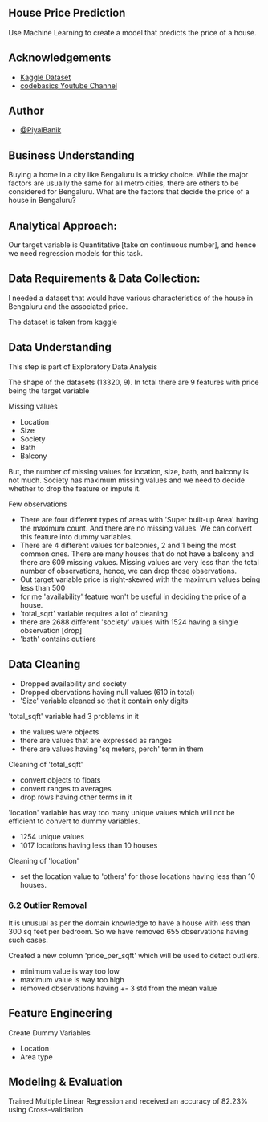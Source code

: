 
## House Price Prediction 

Use Machine Learning to create a model that predicts the price of a house.


  
## Acknowledgements

 - [Kaggle Dataset](https://www.kaggle.com/amitabhajoy/bengaluru-house-price-data)
 - [codebasics Youtube Channel](https://www.youtube.com/playlist?list=PLeo1K3hjS3uu7clOTtwsp94PcHbzqpAdg)

  

## Author

- [@PiyalBanik](https://twitter.com/PiyalBanik)

  
## Business Understanding
Buying a home in a city like Bengaluru is a tricky choice. While the major factors are usually the same for all metro cities, there are others to be considered for Bengaluru. What are the factors that decide the price of a house in Bengaluru? 

## Analytical Approach: 

Our target variable is Quantitative [take on continuous number], and hence we need regression models for this task.

## Data Requirements & Data Collection:

I needed a dataset that would have various characteristics of the house in Bengaluru and the associated price. 

The dataset is taken from kaggle

## Data Understanding

This step is part of Exploratory Data Analysis

The shape of the datasets (13320, 9). In total there are 9 features with price being the target variable

Missing values
- Location 
- Size
- Society
- Bath
- Balcony 

But, the number of missing values for location, size, bath, and balcony is not much. Society has maximum missing values and we need to decide whether to drop the feature or impute it. 


Few observations
- There are four different types of areas with 'Super built-up Area' having the maximum count. And there are no missing values. We can convert this feature into dummy variables.
- There are 4 different values for balconies, 2 and 1 being the most common ones. There are many houses that do not have a balcony and there are 609 missing values. Missing values are very less than the total number of observations, hence, we can drop those observations.
- Out target variable price is right-skewed with the maximum values being less than 500
- for me 'availability' feature won't be useful in deciding the price of a house. 
- 'total_sqrt' variable requires a lot of cleaning
- there are 2688 different 'society' values with 1524 having a single observation [drop]
- 'bath' contains outliers
  
## Data Cleaning

- Dropped availability and society 
- Dropped obervations having null values (610 in total)
- 'Size' variable cleaned so that it contain only digits

'total_sqft' variable had 3 problems in it
- the values were objects
- there are values that are expressed as ranges
- there are values having 'sq meters, perch' term in them

Cleaning of 'total_sqft'
- convert objects to floats
- convert ranges to averages
- drop rows having other terms in it


'location' variable has way too many unique values which will not be efficient to convert to dummy variables.
- 1254 unique values
- 1017 locations having less than 10 houses

Cleaning of 'location'
- set the location value to 'others' for those locations having less than 10 houses. 


### 6.2 Outlier Removal

It is unusual as per the domain knowledge to have a house with less than 300 sq feet per bedroom. So we have removed 655 observations having such cases. 

Created a new column 'price_per_sqft' which will be used to detect outliers. 
- minimum value is way too low
- maximum value is way too high
- removed observations having +- 3 std from the mean value

## Feature Engineering
Create Dummy Variables
- Location
- Area type

## Modeling & Evaluation

Trained Multiple Linear Regression and received an accuracy of 82.23% using Cross-validation